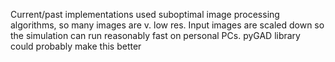 Current/past implementations used suboptimal image processing algorithms, so many images are v. low res. Input images are scaled down so the simulation can run reasonably fast on personal PCs. pyGAD library could probably make this better
